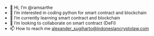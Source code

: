 - 👋 Hi, I’m @ramsarthe
- 👀 I’m interested in coding python for smart contract and blockchain
- 🌱 I’m currently learning smart contract and blockchain
- 💞️ I’m looking to collaborate on smart contract (DeFi)
- 📫 How to reach me alexander_sugiharto@indonesiancryptolaw.com

<!---
ramsarthe/ramsarthe is a ✨ special ✨ repository because its `README.md` (this file) appears on your GitHub profile.
You can click the Preview link to take a look at your changes.
--->

